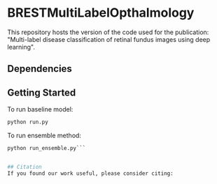 # BRESTMultiLabelOpthalmology
This repository hosts the version of the code used for the publication: "Multi-label disease classification of retinal fundus images using deep learning".

## Dependencies


## Getting Started
To run baseline model:
```python
python run.py
```

To run ensemble method:
```python
python run_ensemble.py```


## Citation
If you found our work useful, please consider citing:
